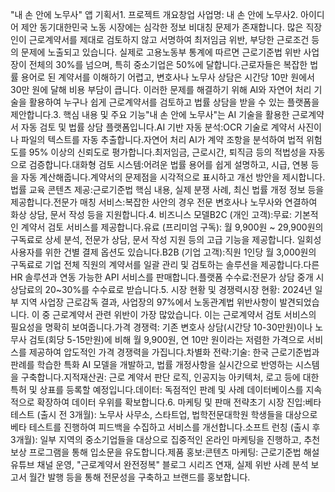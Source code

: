 "내 손 안에 노무사" 앱 기획서1. 프로젝트 개요창업 사업명: 내 손 안에 노무사2. 아이디어 제안 동기대한민국 노동 시장에는 심각한 정보 비대칭 문제가 존재합니다. 많은 직장인이 근로계약서를 제대로 검토하지 않고 서명하여 최저임금 위반, 부당한 근로조건 등의 문제에 노출되고 있습니다. 실제로 고용노동부 통계에 따르면 근로기준법 위반 사업장이 전체의 30%를 넘으며, 특히 중소기업은 50%에 달합니다.근로자들은 복잡한 법률 용어로 된 계약서를 이해하기 어렵고, 변호사나 노무사 상담은 시간당 10만 원에서 30만 원에 달해 비용 부담이 큽니다. 이러한 문제를 해결하기 위해 AI와 자연어 처리 기술을 활용하여 누구나 쉽게 근로계약서를 검토하고 법률 상담을 받을 수 있는 플랫폼을 제안합니다.3. 핵심 내용 및 주요 기능"내 손 안에 노무사"는 AI 기술을 활용한 근로계약서 자동 검토 및 법률 상담 플랫폼입니다.AI 기반 자동 분석:OCR 기술로 계약서 사진이나 파일의 텍스트를 자동 추출합니다.자연어 처리 AI가 계약 조항을 분석하여 법적 위험도를 95% 이상의 신뢰도로 평가합니다.최저임금, 근로시간, 퇴직금 등의 적법성을 자동으로 검증합니다.대화형 검토 시스템:어려운 법률 용어를 쉽게 설명하고, 시급, 연봉 등을 자동 계산해줍니다.계약서의 문제점을 시각적으로 표시하고 개선 방안을 제시합니다.법률 교육 콘텐츠 제공:근로기준법 핵심 내용, 실제 분쟁 사례, 최신 법률 개정 정보 등을 제공합니다.전문가 매칭 서비스:복잡한 사안의 경우 전문 변호사나 노무사와 연결하여 화상 상담, 문서 작성 등을 지원합니다.4. 비즈니스 모델B2C (개인 고객):무료: 기본적인 계약서 검토 서비스를 제공합니다.유료 (프리미엄 구독): 월 9,900원 ~ 29,900원의 구독료로 상세 분석, 전문가 상담, 문서 작성 지원 등의 고급 기능을 제공합니다. 일회성 사용자를 위한 건별 결제 옵션도 있습니다.B2B (기업 고객):직원 1인당 월 3,000원의 구독료로 기업 전체 직원의 계약서를 일괄 관리 및 검토하는 솔루션을 제공합니다.다른 HR 솔루션과 연동 가능한 API 서비스를 판매합니다.플랫폼 수수료:전문가 상담 중개 시 상담료의 20~30%를 수수료로 받습니다.5. 시장 현황 및 경쟁력시장 현황: 2024년 일부 지역 사업장 근로감독 결과, 사업장의 97%에서 노동관계법 위반사항이 발견되었습니다. 이 중 근로계약서 관련 위반이 가장 많았습니다. 이는 근로계약서 검토 서비스의 필요성을 명확히 보여줍니다.가격 경쟁력: 기존 변호사 상담(시간당 10-30만원)이나 노무사 검토(회당 5-15만원)에 비해 월 9,900원, 연 10만 원이라는 저렴한 가격으로 서비스를 제공하여 압도적인 가격 경쟁력을 가집니다.차별화 전략:기술: 한국 근로기준법과 판례를 학습한 특화 AI 모델을 개발하고, 법률 개정사항을 실시간으로 반영하는 시스템을 구축합니다.지적재산권: 근로 계약서 판단 로직, 인공지능 아키텍처, 로고 등에 대한 특허 및 상표를 등록할 예정입니다.데이터: 독점적인 판례 및 사례 데이터베이스를 지속적으로 확장하여 데이터 우위를 확보합니다.6. 마케팅 및 판매 전략초기 시장 진입:베타 테스트 (출시 전 3개월): 노무사 사무소, 스타트업, 법학전문대학원 학생들을 대상으로 베타 테스트를 진행하여 피드백을 수집하고 서비스를 개선합니다.소프트 런칭 (출시 후 3개월): 일부 지역의 중소기업들을 대상으로 집중적인 온라인 마케팅을 진행하고, 추천 보상 프로그램을 통해 입소문을 유도합니다.제품 홍보:콘텐츠 마케팅: 근로기준법 해설 유튜브 채널 운영, "근로계약서 완전정복" 블로그 시리즈 연재, 실제 위반 사례 분석 보고서 월간 발행 등을 통해 전문성을 구축하고 브랜드를 홍보합니다.

